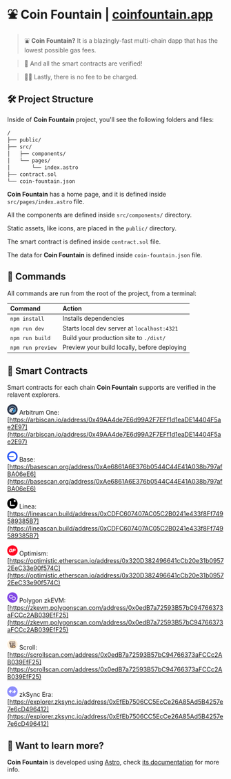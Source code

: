 # ⛲ Coin Fountain | [coinfountain.app](https://coinfountain.app)

> ⛲  **Coin Fountain?** It is a blazingly-fast multi-chain dapp that has the lowest possible gas fees.

> 📜 And all the smart contracts are verified!

> 🙅‍♀️ Lastly, there is no fee to be charged.

## 🛠️ Project Structure

Inside of **Coin Fountain** project, you'll see the following folders and files:

```text
/
├── public/
├── src/
│   ├── components/
│   └── pages/
│       └── index.astro
├── contract.sol
└── coin-fountain.json
```

**Coin Fountain** has a home page, and it is defined inside `src/pages/index.astro` file.

All the components are defined inside `src/components/` directory.

Static assets, like icons, are placed in the `public/` directory.

The smart contract is defined inside `contract.sol` file.

The data for **Coin Fountain** is defined inside `coin-fountain.json` file.

## 🧞 Commands

All commands are run from the root of the project, from a terminal:

| Command                   | Action                                           |
| :------------------------ | :----------------------------------------------- |
| `npm install`             | Installs dependencies                            |
| `npm run dev`             | Starts local dev server at `localhost:4321`      |
| `npm run build`           | Build your production site to `./dist/`          |
| `npm run preview`         | Preview your build locally, before deploying     |

## 📜 Smart Contracts

Smart contracts for each chain **Coin Fountain** supports are verified in the relavent explorers.

<img src="/public/arbitrum-one.svg" width="24"/> Arbitrum One: [https://arbiscan.io/address/0x49AA4de7E6d99A2F7EFf1d1eaDE14404F5ae2E97](https://arbiscan.io/address/0x49AA4de7E6d99A2F7EFf1d1eaDE14404F5ae2E97)

<img src="/public/base.svg" width="24"/> Base: [https://basescan.org/address/0xAe6861A6E376b0544C44E41A038b797afBA06eE6](https://basescan.org/address/0xAe6861A6E376b0544C44E41A038b797afBA06eE6)

<img src="/public/linea.svg" width="24"/> Linea: [https://lineascan.build/address/0xCDFC607407AC05C2B0241e433f8Ff749589385B7](https://lineascan.build/address/0xCDFC607407AC05C2B0241e433f8Ff749589385B7)

<img src="/public/optimism.svg" width="24"/> Optimism: [https://optimistic.etherscan.io/address/0x320D382496641cCb20e31b09572EeC33e90f574C](https://optimistic.etherscan.io/address/0x320D382496641cCb20e31b09572EeC33e90f574C)

<img src="/public/polygon-zkevm.svg" width="24"/> Polygon zkEVM: [https://zkevm.polygonscan.com/address/0x0edB7a72593B57bC94766373aFCCc2AB039EfF25](https://zkevm.polygonscan.com/address/0x0edB7a72593B57bC94766373aFCCc2AB039EfF25)

<img src="/public/scroll.svg" width="24"/> Scroll: [https://scrollscan.com/address/0x0edB7a72593B57bC94766373aFCCc2AB039EfF25](https://scrollscan.com/address/0x0edB7a72593B57bC94766373aFCCc2AB039EfF25)

<img src="/public/zksync-era.svg" width="24"/> zkSync Era: [https://explorer.zksync.io/address/0xEfEb7506CC5EcCe26A85Ad5B4257e7e6cD496412](https://explorer.zksync.io/address/0xEfEb7506CC5EcCe26A85Ad5B4257e7e6cD496412)

## 👀 Want to learn more?

**Coin Fountain** is developed using [Astro](https://astro.build), check [its documentation](https://docs.astro.build) for more info.


